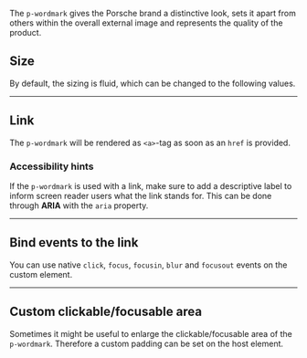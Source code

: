 <ComponentHeading name="Wordmark"></ComponentHeading>

The `p-wordmark` gives the Porsche brand a distinctive look, sets it apart from others within the overall external image
and represents the quality of the product.

<TableOfContents></TableOfContents>

## Size

By default, the sizing is fluid, which can be changed to the following values.

<Playground :markup="sizeMarkup" :config="config">
  <PlaygroundSelect v-model="size" :values="sizes" name="size"></PlaygroundSelect>
</Playground>

---

## Link

The `p-wordmark` will be rendered as `<a>`-tag as soon as an `href` is provided.

<Playground :markup="linkMarkup" :config="config"></Playground>

### <A11yIcon></A11yIcon> Accessibility hints

If the `p-wordmark` is used with a link, make sure to add a descriptive label to inform screen reader users what the
link stands for. This can be done through **ARIA** with the `aria` property.

---

## Bind events to the link

You can use native `click`, `focus`, `focusin`, `blur` and `focusout` events on the custom element.

<Playground :markup="eventsMarkup" :config="config"></Playground>

---

## Custom clickable/focusable area

Sometimes it might be useful to enlarge the clickable/focusable area of the `p-wordmark`. Therefore a custom padding can
be set on the host element.

<Playground :markup="clickableAreaMarkup" :config="config"></Playground>

<script lang="ts">
import Vue from 'vue';
import Component from 'vue-class-component';
import { WORDMARK_SIZES } from './wordmark-utils';

@Component
export default class Code extends Vue {
  config = { themeable: true };

  basicMarkup = `<p-wordmark></p-wordmark>`;
  linkMarkup = `<p-wordmark href="https://porsche.com" aria="{ 'aria-label': 'Porsche Homepage' }"></p-wordmark>`;

  size = 'small';
  sizes = WORDMARK_SIZES;
  get sizeMarkup() {
    const style = this.size === 'inherit' ? ' style="height: 20px"' : '';
    return `<p-wordmark size="${this.size}"${style}></p-wordmark>`;
  }

  eventsMarkup =
`<p-wordmark
  href="https://porsche.com"
  onclick="alert('click'); return false;"
  onfocus="console.log('focus')"
  onfocusin="console.log('focusin')"
  onblur="console.log('blur')"
  onfocusout="console.log('focusout')"
  aria="{ 'aria-label': 'Porsche Homepage' }"
></p-wordmark>`;

  clickableAreaMarkup = `<p-wordmark href="https://porsche.com" aria="{ 'aria-label': 'Porsche Homepage' }" style="padding: 1.5rem"></p-wordmark>`;
}
</script>
